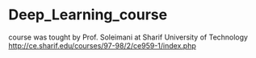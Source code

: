 # Deep_Learning_course
course was tought by Prof. Soleimani at Sharif University of Technology
http://ce.sharif.edu/courses/97-98/2/ce959-1/index.php
